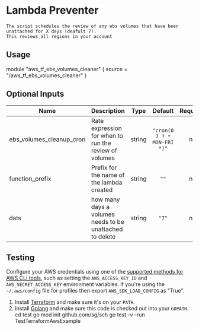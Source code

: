 # Lambda Preventer
```
The script schedules the review of any ebs volumes that have been unattached for X days (deafult 7). 
This reviews all regions in your account
```



## Usage


module "aws_tf_ebs_volumes_cleaner" {
  source = "/aws_tf_ebs_volumes_cleaner"
}

## Optional Inputs

| Name | Description | Type | Default | Required |
|------|-------------|:----:|:-----:|:-----:|
| ebs\_volumes\_cleanup\_cron | Rate expression for when to run the review of volumes| string | `"cron(0 7 ? * MON-FRI *)"` | no 
| function\_prefix | Prefix for the name of the lambda created | string | `""` | no |
| dats| how many days a volumes needs to be unattached to delete| string | `"7"` | no |


## Testing 

Configure your AWS credentials using one of the [supported methods for AWS CLI
   tools](https://docs.aws.amazon.com/cli/latest/userguide/cli-chap-getting-started.html), such as setting the
   `AWS_ACCESS_KEY_ID` and `AWS_SECRET_ACCESS_KEY` environment variables. If you're using the `~/.aws/config` file for profiles then export `AWS_SDK_LOAD_CONFIG` as "True".
1. Install [Terraform](https://www.terraform.io/) and make sure it's on your `PATH`.
1. Install [Golang](https://golang.org/) and make sure this code is checked out into your `GOPATH`.
cd test
go mod init github.com/sg/sch
go test -v -run TestTerraformAwsExample